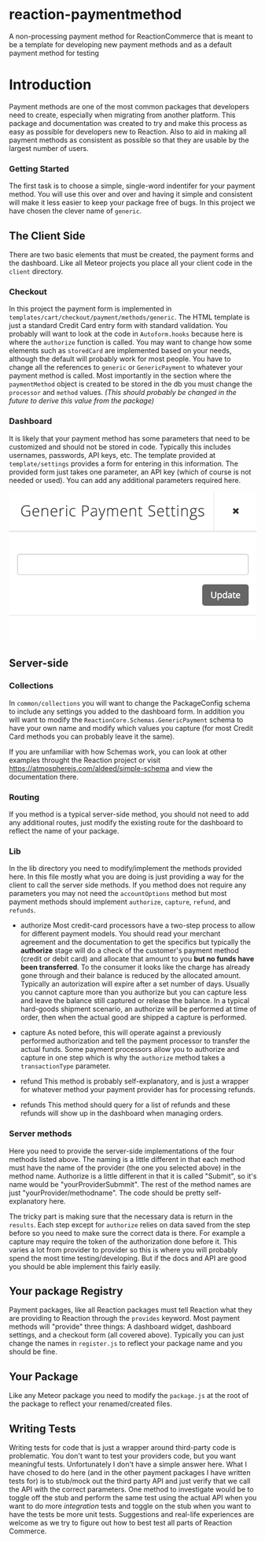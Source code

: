 reaction-paymentmethod
=============

A non-processing payment method for ReactionCommerce that is meant to be a template for developing new payment methods and as a default
payment method for testing

# Introduction

Payment methods are one of the most common packages that developers need to 
create, especially when migrating from another platform. This package and 
documentation was created to try and make this process as easy as possible 
for developers new to Reaction. Also to aid in making all payment methods 
as consistent as possible so that they are usable by the largest number of users.

### Getting Started

The first task is to choose a simple, single-word indentifer for your payment
method. You will use this over and over and having it simple and consistent
will make it less easier to keep your package free of bugs. In this project we
have chosen the clever name of `generic`.

## The Client Side

There are two basic elements that must be created, the payment forms and the 
dashboard. Like all Meteor projects you place all your client code in the
`client` directory.

### Checkout

In this project the payment form is implemented in `templates/cart/checkout/payment/methods/generic`.
The HTML template is just a standard Credit Card entry form with standard validation. You probably
will want to look at the code in `Autoform.hooks` because here is where
the `authorize` function is called. You may want to change how some elements
such as `storedCard` are implemented based on your needs, although the default
will probably work for most people. You have to change all the references to `generic` or
`GenericPayment` to whatever your payment method is called. Most importantly
in the section where the `paymentMethod` object is created to be stored in the db
you must change the `processor` and `method` values. _(This should probably be changed
in the future to derive this value from the package)_

### Dashboard

It is likely that your payment method has some parameters that need to be customized
and should not be stored in code. Typically this includes usernames, passwords,
API keys, etc. The template provided at `template/settings` provides a form for entering in
this information. The provided form just takes one parameter, an API key (which of course 
is not needed or used). You can add any additional parameters required here.

![](/screenshot_settings.png "Dashboard Settings Screen")

## Server-side

### Collections

In `common/collections` you will want to change the PackageConfig schema to include any settings
you added to the dashboard form. In addition you will want to modify the `ReactionCore.Schemas.GenericPayment`
schema to have your own name and modify which values you capture (for most Credit Card methods you can
probably leave it the same).

If you are unfamiliar with how Schemas work, you can look at
other examples throught the Reaction project or visit https://atmospherejs.com/aldeed/simple-schema
and view the documentation there.

### Routing

If you method is a typical server-side method, you should not need to add any additional routes, just modify the
existing route for the dashboard to reflect the name of your package.

### Lib

In the lib directory you need to modify/implement the methods provided here. In this file mostly what you are doing
is just providing a way for the client to call the server side methods. If you method does not require any parameters
you may not need the `accountOptions` method but most payment methods should implement `authorize`, `capture`, `refund`,
and `refunds`.

 * authorize
 Most credit-card processors have a two-step process to allow for different payment models. You should read your merchant
 agreement and the documentation to get the specifics but typically the **authorize** stage will do a check of the
 customer's payment method (credit or debit card) and allocate that amount to you **but no funds have been transferred**.
 To the consumer it looks like the charge has already gone through and their balance is reduced by the allocated amount.
 Typically an autorization will expire after a set number of days. Usually you cannot capture more than you authorize
 but you can capture less and leave the balance still captured or release the balance. In a typical hard-goods shipment
 scenario, an authorize will be performed at time of order, then when the actual good are shipped a capture is performed.
 
 * capture
 As noted before, this will operate against a previously performed authorization and tell the payment processor to
 transfer the actual funds. Some payment processors allow you to authorize and capture in one step which is why
 the `authorize` method takes a `transactionType` parameter.
 
 * refund
 This method is probably self-explanatory, and is just a wrapper for whatever method your payment provider has for
 processing refunds.
 
 * refunds
 This method should query for a list of refunds and these refunds will show up in the dashboard when managing orders.
 
### Server methods
 
Here you need to provide the server-side implementations of the four methods listed above. The naming is a little
different in that each method must have the name of the provider (the one you selected above) in the method name.
Authorize is a little different in that it is called "Submit", so it's name would be "yourProviderSubmmit". The rest
of the method names are just "yourProvider/methodname". The code should be pretty self-explanatory here.
 
The tricky part is making sure that the necessary data is return in the `results`. Each step except for `authorize`
relies on data saved from the step before so you need to make sure the correct data is there. For example a capture
may require the token of the authorization done before it. This varies a lot from provider to provider so this is
where you will probably spend the most time testing/developing. But if the docs and API are good you should be able
implement this fairly easily.
 
## Your package Registry
 
Payment packages, like all Reaction packages must tell Reaction what they are providing to Reaction through the 
`provides` keyword. Most payment methods will "provide" three things: A dashboard widget, dashboard settings, and a
checkout form (all covered above). Typically you can just change the names in `register.js` to reflect your package
name and you should be fine.
 
## Your Package
 
Like any Meteor package you need to modify the `package.js` at the root of the package to reflect your renamed/created
files.

## Writing Tests

Writing tests for code that is just a wrapper around third-party code is problematic. You don't want to test your
providers code, but you want meaningful tests. Unfortunately I don't have a simple answer here. What I have chosed
to do here (and in the other payment packages I have written tests for) is to stub/mock out the third party API and 
just verify that we call the API with the correct parameters. One method to investigate would be to toggle off the stub
and perform the same test using the actual API when you want to do more _integration_ tests and toggle on the stub
when you want to have the tests be more unit tests. Suggestions and real-life experiences are welcome as we try to
figure out how to best test all parts of Reaction Commerce.


